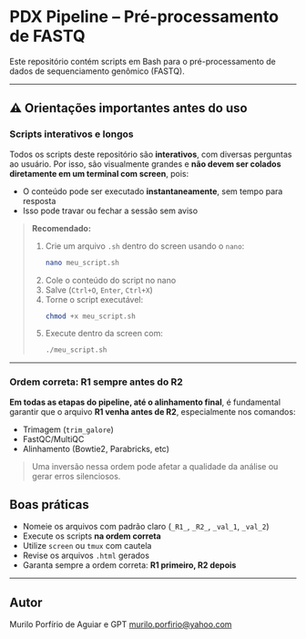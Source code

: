 #  PDX Pipeline – Pré-processamento de FASTQ

Este repositório contém scripts em Bash para o pré-processamento de dados de sequenciamento genômico (FASTQ).

---

## ⚠️ Orientações importantes antes do uso

### Scripts interativos e longos

Todos os scripts deste repositório são **interativos**, com diversas perguntas ao usuário. Por isso, são visualmente grandes e **não devem ser colados diretamente em um terminal com screen**, pois:

- O conteúdo pode ser executado **instantaneamente**, sem tempo para resposta
- Isso pode travar ou fechar a sessão sem aviso

> **Recomendado:**
> 1. Crie um arquivo `.sh` dentro do screen usando o `nano`:
>    ```bash
>    nano meu_script.sh
>    ```
> 2. Cole o conteúdo do script no nano
> 3. Salve (`Ctrl+O`, `Enter`, `Ctrl+X`)
> 4. Torne o script executável:
>    ```bash
>    chmod +x meu_script.sh
>    ```
> 5. Execute dentro da screen com:
>    ```bash
>    ./meu_script.sh
>    ```

---

### Ordem correta: R1 sempre antes do R2

**Em todas as etapas do pipeline, até o alinhamento final**, é fundamental garantir que o arquivo **R1 venha antes de R2**, especialmente nos comandos:

- Trimagem (`trim_galore`)
- FastQC/MultiQC
- Alinhamento (Bowtie2, Parabricks, etc)

> Uma inversão nessa ordem pode afetar a qualidade da análise ou gerar erros silenciosos.

## Boas práticas

- Nomeie os arquivos com padrão claro (`_R1_`, `_R2_`, `_val_1`, `_val_2`)
- Execute os scripts **na ordem correta**
- Utilize `screen` ou `tmux` com cautela
- Revise os arquivos `.html` gerados
- Garanta sempre a ordem correta: **R1 primeiro, R2 depois**

---

## Autor
Murilo Porfírio de Aguiar e GPT
murilo.porfirio@yahoo.com
